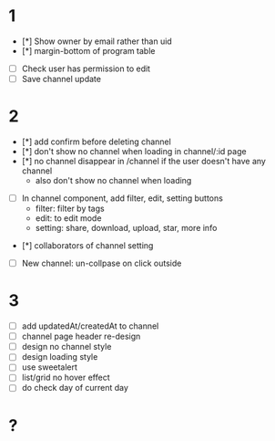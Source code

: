 # 1
- [*] Show owner by email rather than uid
- [*] margin-bottom of program table
- [ ] Check user has permission to edit
- [ ] Save channel update

# 2
- [*] add confirm before deleting channel
- [*] don't show no channel when loading in channel/:id page
- [*] no channel disappear in /channel if the user doesn't have any channel
    - also don't show no channel when loading
- [ ] In channel component, add filter, edit, setting buttons
    * filter: filter by tags
    * edit: to edit mode
    * setting: share, download, upload, star, more info
- [*] collaborators of channel setting
- [ ] New channel: un-collpase on click outside

# 3
- [ ] add updatedAt/createdAt to channel
- [ ] channel page header re-design
- [ ] design no channel style
- [ ] design loading style
- [ ] use sweetalert
- [ ] list/grid no hover effect
- [ ] do check day of current day

# ?

